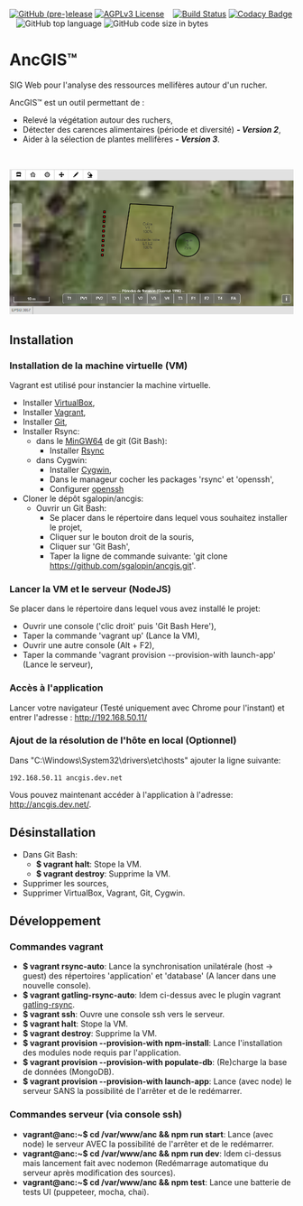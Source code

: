 [![GitHub (pre-)elease](https://img.shields.io/github/release/sgalopin/ancgis/all.svg)](https://github.com/sgalopin/ancgis/releases)
[![AGPLv3 License](https://img.shields.io/github/license/sgalopin/ancgis.svg)](https://github.com/sgalopin/ancgis/blob/master/LICENSE)
&nbsp;&nbsp; [![Build Status](https://travis-ci.org/sgalopin/ancgis.svg?branch=master)](https://travis-ci.org/sgalopin/ancgis)
[![Codacy Badge](https://api.codacy.com/project/badge/Grade/937f624be4a14ed9a53bb4346ed6ba16)](https://www.codacy.com/app/sgalopin/ancgis?utm_source=github.com&amp;utm_medium=referral&amp;utm_content=sgalopin/ancgis&amp;utm_campaign=Badge_Grade)
&nbsp;&nbsp; ![GitHub top language](https://img.shields.io/github/languages/top/badges/shields.svg)
![GitHub code size in bytes](https://img.shields.io/github/languages/code-size/badges/shields.svg)

# AncGIS&trade;
SIG Web pour l'analyse des ressources mellifères autour d'un rucher.

AncGIS&trade; est un outil permettant de :
- Relevé la végétation autour des ruchers,
- Détecter des carences alimentaires (période et diversité) ***- Version 2***,
- Aider à la sélection de plantes mellifères ***- Version 3***.

<br/>

![alt text](doc/img/home.png?raw=true "Page principale de l'application")

## Installation

### Installation de la machine virtuelle (VM)

Vagrant est utilisé pour instancier la machine virtuelle.
- Installer [VirtualBox](https://www.virtualbox.org/wiki/Downloads),
- Installer [Vagrant](https://www.vagrantup.com/downloads.html),
- Installer [Git](https://git-scm.com/downloads),
- Installer Rsync:
    - dans le [MinGW64](http://mingw-w64.org/doku.php#tools) de git (Git Bash):
        - Installer [Rsync](https://blog.tiger-workshop.com/add-rsync-to-git-bash-for-windows/)
    - dans Cygwin:
        - Installer [Cygwin](https://cygwin.com/install.html),
        - Dans le manageur cocher les packages 'rsync' et 'openssh',
        - Configurer [openssh](https://www.howtogeek.com/howto/41560/how-to-get-ssh-command-line-access-to-windows-7-using-cygwin/)
- Cloner le dépôt sgalopin/ancgis:
    - Ouvrir un Git Bash:
        - Se placer dans le répertoire dans lequel vous souhaitez installer le projet,
        - Cliquer sur le bouton droit de la souris,
        - Cliquer sur 'Git Bash',
        - Taper la ligne de commande suivante: 'git clone https://github.com/sgalopin/ancgis.git'.

### Lancer la VM et le serveur (NodeJS)

Se placer dans le répertoire dans lequel vous avez installé le projet:
- Ouvrir une console ('clic droit' puis 'Git Bash Here'),
- Taper la commande 'vagrant up' (Lance la VM),
- Ouvrir une autre console (Alt + F2),
- Taper la commande 'vagrant provision --provision-with launch-app' (Lance le serveur),

### Accès à l'application
Lancer votre navigateur (Testé uniquement avec Chrome pour l'instant) et entrer l'adresse : http://192.168.50.11/

### Ajout de la résolution de l'hôte en local (Optionnel)
Dans "C:\Windows\System32\drivers\etc\hosts" ajouter la ligne suivante:
```
192.168.50.11 ancgis.dev.net
```
Vous pouvez maintenant accéder à l'application à l'adresse: http://ancgis.dev.net/.

## Désinstallation

- Dans Git Bash:
  - **$ vagrant halt**: Stope la VM.
  - **$ vagrant destroy**: Supprime la VM.
- Supprimer les sources,
- Supprimer VirtualBox, Vagrant, Git, Cygwin.

## Développement

### Commandes vagrant
- **$ vagrant rsync-auto**: Lance la synchronisation unilatérale (host -> guest) des répertoires 'application' et 'database' (A lancer dans une nouvelle console).
- **$ vagrant gatling-rsync-auto**: Idem ci-dessus avec le plugin vagrant [gatling-rsync](https://github.com/smerrill/vagrant-gatling-rsync).
- **$ vagrant ssh**: Ouvre une console ssh vers le serveur.
- **$ vagrant halt**: Stope la VM.
- **$ vagrant destroy**: Supprime la VM.
- **$ vagrant provision --provision-with npm-install**: Lance l'installation des modules node requis par l'application.
- **$ vagrant provision --provision-with populate-db**: (Re)charge la base de données (MongoDB).
- **$ vagrant provision --provision-with launch-app**: Lance (avec node) le serveur SANS la possibilité de l'arrêter et de le redémarrer.

### Commandes serveur (via console ssh)
- **vagrant@anc:~$ cd /var/www/anc && npm run start**: Lance (avec node) le serveur AVEC la possibilité de l'arrêter et de le redémarrer.
- **vagrant@anc:~$ cd /var/www/anc && npm run dev**: Idem ci-dessus mais lancement fait avec nodemon (Redémarrage automatique du serveur après modification des sources).
- **vagrant@anc:~$ cd /var/www/anc && npm test**: Lance une batterie de tests UI (puppeteer, mocha, chai).
